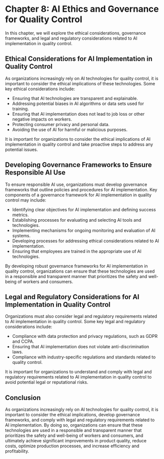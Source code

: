 Chapter 8: AI Ethics and Governance for Quality Control
=======================================================

In this chapter, we will explore the ethical considerations, governance frameworks, and legal and regulatory considerations related to AI implementation in quality control.

Ethical Considerations for AI Implementation in Quality Control
---------------------------------------------------------------

As organizations increasingly rely on AI technologies for quality control, it is important to consider the ethical implications of these technologies. Some key ethical considerations include:

* Ensuring that AI technologies are transparent and explainable.
* Addressing potential biases in AI algorithms or data sets used for training.
* Ensuring that AI implementation does not lead to job loss or other negative impacts on workers.
* Protecting consumer privacy and personal data.
* Avoiding the use of AI for harmful or malicious purposes.

It is important for organizations to consider the ethical implications of AI implementation in quality control and take proactive steps to address any potential issues.

Developing Governance Frameworks to Ensure Responsible AI Use
-------------------------------------------------------------

To ensure responsible AI use, organizations must develop governance frameworks that outline policies and procedures for AI implementation. Key components of a governance framework for AI implementation in quality control may include:

* Identifying clear objectives for AI implementation and defining success metrics.
* Establishing processes for evaluating and selecting AI tools and technologies.
* Implementing mechanisms for ongoing monitoring and evaluation of AI systems.
* Developing processes for addressing ethical considerations related to AI implementation.
* Ensuring that employees are trained in the appropriate use of AI technologies.

By developing robust governance frameworks for AI implementation in quality control, organizations can ensure that these technologies are used in a responsible and transparent manner that prioritizes the safety and well-being of workers and consumers.

Legal and Regulatory Considerations for AI Implementation in Quality Control
----------------------------------------------------------------------------

Organizations must also consider legal and regulatory requirements related to AI implementation in quality control. Some key legal and regulatory considerations include:

* Compliance with data protection and privacy regulations, such as GDPR and CCPA.
* Ensuring that AI implementation does not violate anti-discrimination laws.
* Compliance with industry-specific regulations and standards related to quality control.

It is important for organizations to understand and comply with legal and regulatory requirements related to AI implementation in quality control to avoid potential legal or reputational risks.

Conclusion
----------

As organizations increasingly rely on AI technologies for quality control, it is important to consider the ethical implications, develop governance frameworks, and comply with legal and regulatory requirements related to AI implementation. By doing so, organizations can ensure that these technologies are used in a responsible and transparent manner that prioritizes the safety and well-being of workers and consumers, and ultimately achieve significant improvements in product quality, reduce costs, optimize production processes, and increase efficiency and profitability.

